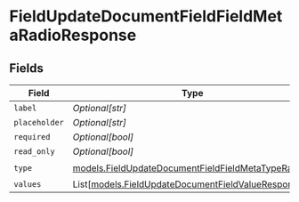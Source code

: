 # FieldUpdateDocumentFieldFieldMetaRadioResponse


## Fields

| Field                                                                                                        | Type                                                                                                         | Required                                                                                                     | Description                                                                                                  |
| ------------------------------------------------------------------------------------------------------------ | ------------------------------------------------------------------------------------------------------------ | ------------------------------------------------------------------------------------------------------------ | ------------------------------------------------------------------------------------------------------------ |
| `label`                                                                                                      | *Optional[str]*                                                                                              | :heavy_minus_sign:                                                                                           | N/A                                                                                                          |
| `placeholder`                                                                                                | *Optional[str]*                                                                                              | :heavy_minus_sign:                                                                                           | N/A                                                                                                          |
| `required`                                                                                                   | *Optional[bool]*                                                                                             | :heavy_minus_sign:                                                                                           | N/A                                                                                                          |
| `read_only`                                                                                                  | *Optional[bool]*                                                                                             | :heavy_minus_sign:                                                                                           | N/A                                                                                                          |
| `type`                                                                                                       | [models.FieldUpdateDocumentFieldFieldMetaTypeRadio](../models/fieldupdatedocumentfieldfieldmetatyperadio.md) | :heavy_check_mark:                                                                                           | N/A                                                                                                          |
| `values`                                                                                                     | List[[models.FieldUpdateDocumentFieldValueResponse1](../models/fieldupdatedocumentfieldvalueresponse1.md)]   | :heavy_minus_sign:                                                                                           | N/A                                                                                                          |